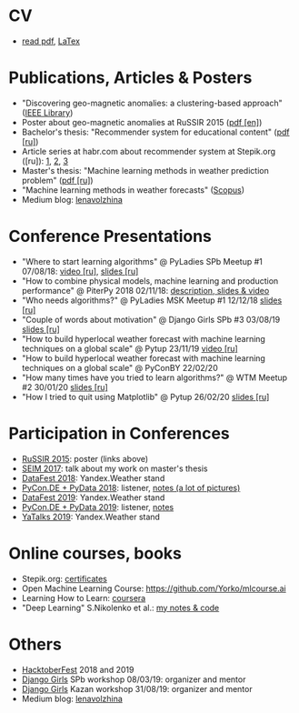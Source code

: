 # CV
* [read pdf](CV/CV_Lena_Volzhina.pdf), [LaTex](CV/CV_Lena_Volzhina.tex)


# Publications, Articles & Posters
* "Discovering geo-magnetic anomalies: a clustering-based approach" ([IEEE Library](https://ieeexplore.ieee.org/document/7584873/?reload=true))
* Poster about geo-magnetic anomalies at RuSSIR 2015 ([pdf [en]](data/Detection%20of%20anomalies%20of%20magnetic%20field%20using%20clustering.pdf))
* Bachelor's thesis: "Recommender system for educational content" ([pdf [ru]](data/LaTex/bachelor_thesis/lena_volzhina_diploma.pdf))
* Article series at habr.com about recommender system at Stepik.org ([ru]): [1](https://habr.com/company/stepic/blog/302702/), [2](https://habr.com/company/stepic/blog/307670/), [3](https://habr.com/company/stepic/blog/325206/)
* Master's thesis: "Machine learning methods in weather prediction problem" ([pdf [ru]](data/LaTex/master_thesis/pdf/diploma_print.pdf))
* "Machine learning methods in weather forecasts" ([Scopus](https://www.scopus.com/authid/detail.uri?authorId=57191883985))
* Medium blog: [lenavolzhina](https://medium.com/@lenavolzhina)

# Conference Presentations
* "Where to start learning algorithms" @ PyLadies SPb Meetup #1 07/08/18: [video [ru]](https://youtu.be/DfXsnSDouEo?t=859), [slides [ru]](https://docs.google.com/presentation/d/1nP8bql1xoh1Jpq5YhQrKMg-uakkA0_EdyifkjGgOcHs/edit?usp=sharing)
* "How to combine physical models, machine learning and production performance" @ PiterPy 2018 02/11/18: [description, slides & video](https://piterpy.com/en/materials/2493)
* "Who needs algorithms?" @ PyLadies MSK Meetup #1 12/12/18 [slides [ru]](https://docs.google.com/presentation/d/1qwhmyWV7igqhHAy9a0uLnHqYg0OZVRQxPpnjKKfJThw)
* "Couple of words about motivation" @ Django Girls SPb #3 03/08/19 [slides [ru]](https://docs.google.com/presentation/d/1tBtdq7ZejwFHhtr4jbuyKYLn9a1XgxAiiFlttQ3orGA/edit?usp=sharing)
* "How to build hyperlocal weather forecast with machine learning techniques on a global scale" @ Pytup 23/11/19 [video [ru]](https://youtu.be/ECALEJ79KHg?list=PLQC2_0cDcSKCXhELTYYhZdr-aSisYHrXQ)
* "How to build hyperlocal weather forecast with machine learning techniques on a global scale" @ PyConBY 22/02/20
* "How many times have you tried to learn algorithms?" @ WTM Meetup #2 30/01/20 [slides [ru]](https://docs.google.com/presentation/d/10-1h9GR7D2VmVzzg17oBug_VvHEsPtXUiKDktHW2lDw/edit?usp=sharing)
* "How I tried to quit using Matplotlib" @ Pytup 26/02/20 [slides [ru]](https://docs.google.com/presentation/d/1USgF8ssHvrJ1eOLo3dTAhned_xX3W5klhTkim62ssGc/edit?usp=sharing)


# Participation in Conferences
* [RuSSIR 2015](http://romip.ru/russir2015/): poster (links above)
* [SEIM 2017](http://seim-conf.org/archive/2017/): talk about my work on master's thesis
* [DataFest 2018](http://datafest.ru/5/): Yandex.Weather stand
* [PyCon.DE + PyData 2018](https://de.pycon.org): listener, [notes (a lot of pictures)](data/PyCon.DE_2018_notes.md)
* [DataFest 2019](http://datafest.ru/6/): Yandex.Weather stand
* [PyCon.DE + PyData 2019](https://de.pycon.org): listener, [notes](data/PyCon.DE_2019_notes.md)
* [YaTalks 2019](https://yandex.ru/promo/events/yatalks-moscow/): Yandex.Weather stand


# Online courses, books
* Stepik.org: [certificates](https://stepik.org/users/35099/certificates)
* Open Machine Learning Course: https://github.com/Yorko/mlcourse.ai
* Learning How to Learn: [coursera](https://www.coursera.org/learn/learning-how-to-learn)
* "Deep Learning" S.Nikolenko et al.: [my notes & code](https://github.com/LenaVolzhina/playing-with-neural-networks/tree/master/DL_book_Nikolenko)


# Others
* [HacktoberFest](https://hacktoberfest.digitalocean.com) 2018 and 2019
* [Django Girls](https://djangogirls.org) SPb workshop 08/03/19: organizer and mentor
* [Django Girls](https://djangogirls.org) Kazan workshop 31/08/19: organizer and mentor
* Medium blog: [lenavolzhina](https://medium.com/@lenavolzhina)
